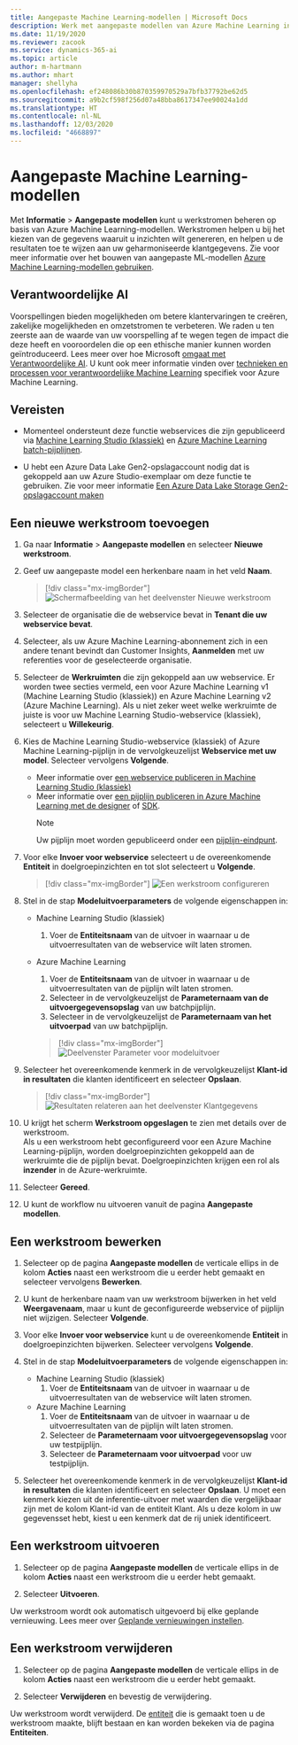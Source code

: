 ```yaml
---
title: Aangepaste Machine Learning-modellen | Microsoft Docs
description: Werk met aangepaste modellen van Azure Machine Learning in Dynamics 365 Customer Insights.
ms.date: 11/19/2020
ms.reviewer: zacook
ms.service: dynamics-365-ai
ms.topic: article
author: m-hartmann
ms.author: mhart
manager: shellyha
ms.openlocfilehash: ef248086b30b870359970529a7bfb37792be62d5
ms.sourcegitcommit: a9b2cf598f256d07a48bba8617347ee90024a1dd
ms.translationtype: HT
ms.contentlocale: nl-NL
ms.lasthandoff: 12/03/2020
ms.locfileid: "4668897"
---
```

# <a name="custom-machine-learning-models"></a>Aangepaste Machine Learning-modellen

Met **Informatie** > **Aangepaste modellen** kunt u werkstromen beheren op basis van Azure Machine Learning-modellen. Werkstromen helpen u bij het kiezen van de gegevens waaruit u inzichten wilt genereren, en helpen u de resultaten toe te wijzen aan uw geharmoniseerde klantgegevens. Zie voor meer informatie over het bouwen van aangepaste ML-modellen [Azure Machine Learning-modellen gebruiken](azure-machine-learning-experiments.md).

## <a name="responsible-ai"></a>Verantwoordelijke AI

Voorspellingen bieden mogelijkheden om betere klantervaringen te creëren, zakelijke mogelijkheden en omzetstromen te verbeteren. We raden u ten zeerste aan de waarde van uw voorspelling af te wegen tegen de impact die deze heeft en vooroordelen die op een ethische manier kunnen worden geïntroduceerd. Lees meer over hoe Microsoft [omgaat met Verantwoordelijke AI](https://www.microsoft.com/ai/responsible-ai?activetab=pivot1%3aprimaryr6). U kunt ook meer informatie vinden over [technieken en processen voor verantwoordelijke Machine Learning](https://docs.microsoft.com/azure/machine-learning/concept-responsible-ml) specifiek voor Azure Machine Learning.

## <a name="prerequisites"></a>Vereisten

- Momenteel ondersteunt deze functie webservices die zijn gepubliceerd via [Machine Learning Studio (klassiek)](https://studio.azureml.net) en [Azure Machine Learning batch-pijplijnen](https://docs.microsoft.com/azure/machine-learning/concept-ml-pipelines).

- U hebt een Azure Data Lake Gen2-opslagaccount nodig dat is gekoppeld aan uw Azure Studio-exemplaar om deze functie te gebruiken. Zie voor meer informatie [Een Azure Data Lake Storage Gen2-opslagaccount maken](https://docs.microsoft.com/azure/storage/blobs/data-lake-storage-quickstart-create-account)

## <a name="add-a-new-workflow"></a>Een nieuwe werkstroom toevoegen

1. Ga naar **Informatie** > **Aangepaste modellen** en selecteer **Nieuwe werkstroom**.

1. Geef uw aangepaste model een herkenbare naam in het veld **Naam**.

   > [!div class="mx-imgBorder"]
   > ![Schermafbeelding van het deelvenster Nieuwe werkstroom](media/new-workflowv2.png "Schermafbeelding van het deelvenster Nieuwe werkstroom")

1. Selecteer de organisatie die de webservice bevat in **Tenant die uw webservice bevat**.

1. Selecteer, als uw Azure Machine Learning-abonnement zich in een andere tenant bevindt dan Customer Insights, **Aanmelden** met uw referenties voor de geselecteerde organisatie.

1. Selecteer de **Werkruimten** die zijn gekoppeld aan uw webservice. Er worden twee secties vermeld, een voor Azure Machine Learning v1 (Machine Learning Studio (klassiek)) en Azure Machine Learning v2 (Azure Machine Learning). Als u niet zeker weet welke werkruimte de juiste is voor uw Machine Learning Studio-webservice (klassiek), selecteert u **Willekeurig**.

1. Kies de Machine Learning Studio-webservice (klassiek) of Azure Machine Learning-pijplijn in de vervolgkeuzelijst **Webservice met uw model**. Selecteer vervolgens **Volgende**.
   - Meer informatie over [een webservice publiceren in Machine Learning Studio (klassiek)](https://docs.microsoft.com/azure/machine-learning/studio/deploy-a-machine-learning-web-service#deploy-it-as-a-new-web-service)
   - Meer informatie over [een pijplijn publiceren in Azure Machine Learning met de designer](https://docs.microsoft.com/azure/machine-learning/concept-ml-pipelines#building-pipelines-with-the-designer) of [SDK](https://docs.microsoft.com/azure/machine-learning/concept-ml-pipelines#building-pipelines-with-the-python-sdk). 
     > [!NOTE]
     > Uw pijplijn moet worden gepubliceerd onder een [pijplijn-eindpunt](https://docs.microsoft.com/azure/machine-learning/how-to-run-batch-predictions-designer#submit-a-pipeline-run).

1. Voor elke **Invoer voor webservice** selecteert u de overeenkomende **Entiteit** in doelgroepinzichten en tot slot selecteert u **Volgende**.

   > [!div class="mx-imgBorder"]
   > ![Een werkstroom configureren](media/intelligence-screen2-updated.png "Een werkstroom configureren")

1. Stel in de stap **Modeluitvoerparameters** de volgende eigenschappen in:
   - Machine Learning Studio (klassiek)
      1. Voer de **Entiteitsnaam** van de uitvoer in waarnaar u de uitvoerresultaten van de webservice wilt laten stromen.
   - Azure Machine Learning
      1. Voer de **Entiteitsnaam** van de uitvoer in waarnaar u de uitvoerresultaten van de pijplijn wilt laten stromen.
      1. Selecteer in de vervolgkeuzelijst de **Parameternaam van de uitvoergegevensopslag** van uw batchpijplijn.
      1. Selecteer in de vervolgkeuzelijst de **Parameternaam van het uitvoerpad** van uw batchpijplijn.
      
      > [!div class="mx-imgBorder"]
      > ![Deelvenster Parameter voor modeluitvoer](media/intelligence-screen3-outputparameters.png "Deelvenster Parameter voor modeluitvoer")

1. Selecteer het overeenkomende kenmerk in de vervolgkeuzelijst **Klant-id in resultaten** die klanten identificeert en selecteer **Opslaan**.
   
   > [!div class="mx-imgBorder"]
   > ![Resultaten relateren aan het deelvenster Klantgegevens](media/intelligence-screen4-relatetocustomer.png "Resultaten relateren aan het deelvenster Klantgegevens")

1. U krijgt het scherm **Werkstroom opgeslagen** te zien met details over de werkstroom.    
   Als u een werkstroom hebt geconfigureerd voor een Azure Machine Learning-pijplijn, worden doelgroepinzichten gekoppeld aan de werkruimte die de pijplijn bevat. Doelgroepinzichten krijgen een rol als **inzender** in de Azure-werkruimte.

1. Selecteer **Gereed**.

1. U kunt de workflow nu uitvoeren vanuit de pagina **Aangepaste modellen**.

## <a name="edit-a-workflow"></a>Een werkstroom bewerken

1. Selecteer op de pagina **Aangepaste modellen** de verticale ellips in de kolom **Acties** naast een werkstroom die u eerder hebt gemaakt en selecteer vervolgens **Bewerken**.

1. U kunt de herkenbare naam van uw werkstroom bijwerken in het veld **Weergavenaam**, maar u kunt de geconfigureerde webservice of pijplijn niet wijzigen. Selecteer **Volgende**.

1. Voor elke **Invoer voor webservice** kunt u de overeenkomende **Entiteit** in doelgroepinzichten bijwerken. Selecteer vervolgens **Volgende**.

1. Stel in de stap **Modeluitvoerparameters** de volgende eigenschappen in:
   - Machine Learning Studio (klassiek)
      1. Voer de **Entiteitsnaam** van de uitvoer in waarnaar u de uitvoerresultaten van de webservice wilt laten stromen.
   - Azure Machine Learning
      1. Voer de **Entiteitsnaam** van de uitvoer in waarnaar u de uitvoerresultaten van de pijplijn wilt laten stromen.
      1. Selecteer de **Parameternaam voor uitvoergegevensopslag** voor uw testpijplijn.
      1. Selecteer de **Parameternaam voor uitvoerpad** voor uw testpijplijn.

1. Selecteer het overeenkomende kenmerk in de vervolgkeuzelijst **Klant-id in resultaten** die klanten identificeert en selecteer **Opslaan**.
   U moet een kenmerk kiezen uit de inferentie-uitvoer met waarden die vergelijkbaar zijn met de kolom Klant-id van de entiteit Klant. Als u deze kolom in uw gegevensset hebt, kiest u een kenmerk dat de rij uniek identificeert.

## <a name="run-a-workflow"></a>Een werkstroom uitvoeren

1. Selecteer op de pagina **Aangepaste modellen** de verticale ellips in de kolom **Acties** naast een werkstroom die u eerder hebt gemaakt.

1. Selecteer **Uitvoeren**.

Uw werkstroom wordt ook automatisch uitgevoerd bij elke geplande vernieuwing. Lees meer over [Geplande vernieuwingen instellen](system.md#schedule-tab).

## <a name="delete-a-workflow"></a>Een werkstroom verwijderen

1. Selecteer op de pagina **Aangepaste modellen** de verticale ellips in de kolom **Acties** naast een werkstroom die u eerder hebt gemaakt.

1. Selecteer **Verwijderen** en bevestig de verwijdering.

Uw werkstroom wordt verwijderd. De [entiteit](entities.md) die is gemaakt toen u de werkstroom maakte, blijft bestaan en kan worden bekeken via de pagina **Entiteiten**.
